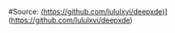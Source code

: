 #Source: 
[(https://github.com/lululxvi/deepxde)](https://github.com/lululxvi/deepxde)](https://github.com/lululxvi/deepxde)
